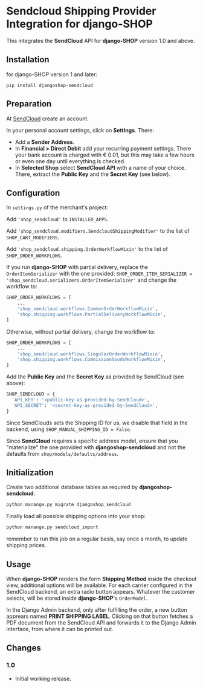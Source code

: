 # Sendcloud Shipping Provider Integration for django-SHOP

This integrates the **SendCloud** API for **django-SHOP** version 1.0 and above.


## Installation

for django-SHOP version 1 and later:

```
pip install djangoshop-sendcloud
```


## Preparation

At [SendCloud](https://panel.sendcloud.sc/) create an account.

In your personal account settings, click on **Settings**. There:

* Add a **Sender Address**.
* In **Financial > Direct Debit** add your recurring payment settings. There your bank account is
  charged with € 0.01, but this may take a few hours or even one day until everything is checked.
* In **Selected Shop** select **SendCloud API** with a name of your choice. There, extract the
  **Public Key** and the **Secret Key** (see below).


## Configuration

In `settings.py` of the merchant's project:

Add `'shop_sendcloud'` to `INSTALLED_APPS`.

Add `'shop_sendcloud.modifiers.SendcloudShippingModifier'` to the list of `SHOP_CART_MODIFIERS`.

Add `'shop_sendcloud.shipping.OrderWorkflowMixin'` to the list of `SHOP_ORDER_WORKFLOWS`.

If you run **django-SHOP** with partial delivery, replace the `OrderItemSerializer` with the one provided:
`SHOP_ORDER_ITEM_SERIALIZER = 'shop_sendcloud.serializers.OrderItemSerializer'`
and change the workflow to:
```python
SHOP_ORDER_WORKFLOWS = [
    ...
    'shop_sendcloud.workflows.CommonOrderWorkflowMixin',
    'shop.shipping.workflows.PartialDeliveryWorkflowMixin',
]
```

Otherwise, without partial delivery, change the workflow to:
```python
SHOP_ORDER_WORKFLOWS = [
    ...
    'shop_sendcloud.workflows.SingularOrderWorkflowMixin',
    'shop.shipping.workflows.CommissionGoodsWorkflowMixin',
]
```

Add the **Public Key** and the **Secret Key** as provided by SendCloud (see above):
```python
SHOP_SENDCLOUD = {
  'API_KEY': '<public-key-as-provided-by-SendCloud>',
  'API_SECRET': '<secret-key-as-provided-by-SendCloud>',
}
```

Since SendClouds sets the Shipping ID for us, we disable that field in the
backend, using `SHOP_MANUAL_SHIPPING_ID = False`.


Since **SendCloud** requires a specific address model, ensure that you "materialize" the one
provided with **djangoshop-sendcloud** and not the defaults from `shop/models/defaults/address`.


## Initialization

Create two additional database tables as required by **djangoshop-sendcloud**:
```bash
python manange.py migrate djangoshop_sendcloud
```

Finally load all possible shipping options into your shop:
```bash
python manange.py sendcloud_import
```
remember to run this job on a regular basis, say once a month, to update shipping prices.


## Usage

When **django-SHOP** renders the form **Shipping Method** inside the checkout view, additional
options will be available. For each carrier configured in the SendCloud backend, an extra radio
button appears. Whatever the customer selects, will be stored inside **django-SHOP**'s `OrderModel`.

In the Django Admin backend, only after fulfilling the order, a new button apprears named
**PRINT SHIPPING LABEL**. Clicking on that button fetches a PDF document from the SendCloud API and
forwards it to the Django Admin interface, from where it can be printed out.


## Changes

### 1.0
* Initial working release.
